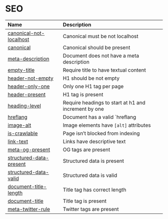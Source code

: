 # SEO 


| Name                                                                                          | Description                                          |
|:----------------------------------------------------------------------------------------------|:-----------------------------------------------------|
| [canonical-not-localhost](https://developer.chrome.com/docs/lighthouse/seo/canonical)         | Canonical must be not localhost                      |
| [canonical](https://developer.chrome.com/docs/lighthouse/seo/canonical)                       | Canonical should be present                          |
| [meta-description](https://developer.chrome.com/docs/lighthouse/seo/meta-description/)        | Document does not have a meta description            |
| [empty-title](https://html-validate.org//rules/empty-title.html)                              | Require title to have textual content                |
| [header-not-empty]()                                                                          | H1 should be not empty                               |
| [header-only-one]()                                                                           | Only one H1 tag per page                             |
| [header-present]()                                                                            | H1 tag is present                                    |
| [heading-level](https://html-validate.org/rules/heading-level.html)                           | Require headings to start at h1 and increment by one |
| [hreflang](https://developer.chrome.com/docs/lighthouse/seo/hreflang/)                        | Document has a valid `hreflang                       |
| [image-alt](https://dequeuniversity.com/rules/axe/4.10/image-alt)                             | Image elements have `[alt]` attributes               |
| [is-crawlable](https://developer.chrome.com/docs/lighthouse/seo/is-crawlable/)                | Page isn’t blocked from indexing                     |
| [link-text](https://developer.chrome.com/docs/lighthouse/seo/link-text/)                      | Links have descriptive text                          |
| [meta-og-present](https://ogp.me/)                                                            | OG tags are present                                  |
| [structured-data-present](https://developer.chrome.com/docs/lighthouse/seo/structured-data/)  | Structured data is present                           |
| [structured-data-valid](https://developers.google.com/search/docs/appearance/structured-data) | Structured data is valid                             |
| [document-title-length](https://www.w3.org/Provider/Style/TITLE.html)                         | Title tag has correct length                         |
| [document-title](https://www.w3.org/Provider/Style/TITLE.html)                                                                            | Title tag is present                                 |
| [meta-twitter-rule](https://developer.x.com/en/docs/x-for-websites/cards/guides/getting-started) | Twitter tags are present                                                     |